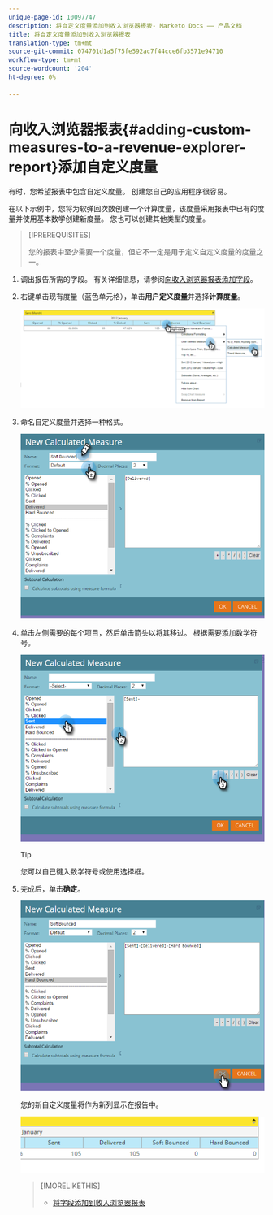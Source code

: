 ```yaml
---
unique-page-id: 10097747
description: 将自定义度量添加到收入浏览器报表- Marketo Docs —— 产品文档
title: 将自定义度量添加到收入浏览器报表
translation-type: tm+mt
source-git-commit: 074701d1a5f75fe592ac7f44cce6fb3571e94710
workflow-type: tm+mt
source-wordcount: '204'
ht-degree: 0%

---
```



# 向收入浏览器报表{#adding-custom-measures-to-a-revenue-explorer-report}添加自定义度量

有时，您希望报表中包含自定义度量。 创建您自己的应用程序很容易。

在以下示例中，您将为软弹回次数创建一个计算度量，该度量采用报表中已有的度量并使用基本数学创建新度量。 您也可以创建其他类型的度量。

>[!PREREQUISITES]
>
>您的报表中至少需要一个度量，但它不一定是用于定义自定义度量的度量之一。

1. 调出报告所需的字段。 有关详细信息，请参阅[向收入浏览器报表添加字段](adding-fields-to-a-revenue-explorer-report.md)。
1. 右键单击现有度量（蓝色单元格），单击&#x200B;**用户定义度量**&#x200B;并选择&#x200B;**计算度量**。

   ![](assets/image2016-1-26-11-3a7-3a49.png)

1. 命名自定义度量并选择一种格式。

   ![](assets/image2016-1-26-11-3a26-3a23.png)

1. 单击左侧需要的每个项目，然后单击箭头以将其移过。 根据需要添加数学符号。

   ![](assets/image2016-1-26-11-3a16-3a55.png)

   >[!TIP]
   >
   >您可以自己键入数学符号或使用选择框。

1. 完成后，单击&#x200B;**确定**。

   ![](assets/image2016-1-26-11-3a37-3a27.png)

   您的新自定义度量将作为新列显示在报告中。

   ![](assets/image2016-1-26-11-3a29-3a16.png)

   >[!MORELIKETHIS]
   >
   >
   >    
   >    
   >    * [将字段添加到收入浏览器报表](adding-fields-to-a-revenue-explorer-report.md)



